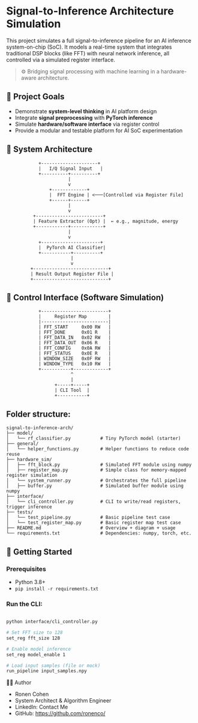 # Signal-to-Inference Architecture Simulation

This project simulates a full signal-to-inference pipeline for an AI inference system-on-chip (SoC). It models a real-time system that integrates traditional DSP blocks (like FFT) with neural network inference, all controlled via a simulated register interface.

> ⚙️ Bridging signal processing with machine learning in a hardware-aware architecture.

## 🎯 Project Goals

- Demonstrate **system-level thinking** in AI platform design
- Integrate **signal preprocessing** with **PyTorch inference**
- Simulate **hardware/software interface** via register control
- Provide a modular and testable platform for AI SoC experimentation

## 📐 System Architecture

                +---------------------+
                |   I/Q Signal Input   |
                +----------+----------+
                           |
                           v
                    +-------------+
                    |  FFT Engine | <───[Controlled via Register File]
                    +------+------+ 
                           |
                           v
              +-------------------------+
              | Feature Extractor (Opt) |  ← e.g., magnitude, energy
              +------------+------------+
                           |
                           v
                +----------------------+
                |  PyTorch AI Classifier|
                +-----------+----------+
                            |
                            v
             +----------------------------+
             | Result Output Register File |
             +----------------------------+

## 🔄 Control Interface (Software Simulation)

                +-------------------------+
                |     Register Map        |
                |-------------------------|
                | FFT_START     0x00 RW   |
                | FFT_DONE      0x01 R    |
                | FFT_DATA_IN   0x02 RW   |
                | FFT_DATA_OUT  0x06 R    |
                | FFT_CONFIG    0x0A RW   |
                | FFT_STATUS    0x0E R    |
                | WINDOW_SIZE   0x0F RW   |
                | WINDOW_TYPE   0x10 RW   |
                +-----------+-------------+
                            ^
                            |
                      +-----+-----+
                      | CLI Tool  |
                      +-----------+


## Folder structure:

```
signal-to-inference-arch/
├── model/
│   └── rf_classifier.py           # Tiny PyTorch model (starter)
├── general/
│   └── helper_functions.py        # Helper functions to reduce code reuse
├── hardware_sim/
│   ├── fft_block.py               # Simulated FFT module using numpy
│   ├── register_map.py            # Simple class for memory-mapped register simulation
│   └── system_runner.py           # Orchestrates the full pipeline
│   ├── buffer.py                  # Simulated buffer module using numpy
├── interface/
│   └── cli_controller.py          # CLI to write/read registers, trigger inference
├── tests/
│   └── test_pipeline.py           # Basic pipeline test case
│   └── test_register_map.py       # Basic register map test case
├── README.md                      # Overview + diagram + usage
└── requirements.txt               # Dependencies: numpy, torch, etc.
```
## 🔧 Getting Started

### Prerequisites
- Python 3.8+
- `pip install -r requirements.txt`

### Run the CLI:

``` bash

python interface/cli_controller.py

# Set FFT size to 128
set_reg fft_size 128

# Enable model inference
set_reg model_enable 1

# Load input samples (file or mock)
run_pipeline input_samples.npy

```


👨‍💻 Author
- Ronen Cohen
- System Architect & Algorithm Engineer
- LinkedIn: Contact Me
- GitHub: https://github.com/ronenco/

